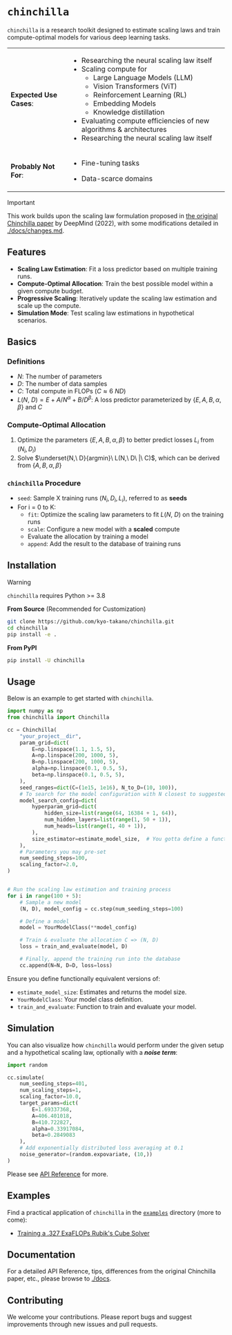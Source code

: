 # `chinchilla`

`chinchilla` is a research toolkit designed to estimate scaling laws and train compute-optimal models for various deep learning tasks.

<table>
<tr>
  <td>

**Expected Use Cases**:

  </td>
  <td>

- Researching the neural scaling law itself
- Scaling compute for
  - Large Language Models (LLM)
  - Vision Transformers (ViT)
  - Reinforcement Learning (RL)
  - Embedding Models
  - Knowledge distillation
- Evaluating compute efficiencies of new algorithms & architectures
- Researching the neural scaling law itself
</td>
<tr>
  <td>

  **Probably Not For**:
  </td>
  <td>

- Fine-tuning tasks
- Data-scarce domains

  </td>
</tr>
</table>

> [!IMPORTANT]
> This work builds upon the scaling law formulation proposed in [the original Chinchilla paper](https://deepmind.google/discover/blog/an-empirical-analysis-of-compute-optimal-large-language-model-training/) by DeepMind (2022),
> with some modifications detailed in [./docs/changes.md](https://github.com/kyo-takano/chinchilla/tree/master/docs/changes.md).

## Features

- **Scaling Law Estimation**: Fit a loss predictor based on multiple training runs.
- **Compute-Optimal Allocation**: Train the best possible model within a given compute budget.
- **Progressive Scaling**: Iteratively update the scaling law estimation and scale up the compute.
- **Simulation Mode**: Test scaling law estimations in hypothetical scenarios.

## Basics

### Definitions

- $N$: The number of parameters
- $D$: The number of data samples
- $C$: Total compute in FLOPs ($C\approx 6\ ND$)
- $L(N,\ D) = E + A/N ^ \alpha + B / D ^ \beta$: A loss predictor parameterized by $\{E, A, B, \alpha, \beta\}$ and $C$

### Compute-Optimal Allocation

1. Optimize the parameters $\{E, A, B, \alpha, \beta\}$ to better predict losses $L_i$ from $(N_i, D_i)$
2. Solve $\underset{N,\ D}{argmin}\ L(N,\ D\ |\ C)$, which can be derived from $\{A, B, \alpha, \beta\}$

### `chinchilla` Procedure

- `seed`: Sample X training runs $(N_i, D_i, L_i)$, referred to as **seeds**
- For i = 0 to K:
  - `fit`: Optimize the scaling law parameters to fit $L(N,\ D)$ on the training runs
  - `scale`: Configure a new model with a **scaled** compute
  - Evaluate the allocation by training a model
  - `append`: Add the result to the database of training runs

## Installation

> [!WARNING]
>
> `chinchilla` requires Python >= 3.8

**From Source** (Recommended for Customization)

```bash
git clone https://github.com/kyo-takano/chinchilla.git
cd chinchilla
pip install -e .
```

**From PyPI**

```bash
pip install -U chinchilla
```

## Usage

Below is an example to get started with `chinchilla`.

```python
import numpy as np
from chinchilla import Chinchilla

cc = Chinchilla(
    "your_project__dir",
    param_grid=dict(
        E=np.linspace(1.1, 1.5, 5),
        A=np.linspace(200, 1000, 5),
        B=np.linspace(200, 1000, 5),
        alpha=np.linspace(0.1, 0.5, 5),
        beta=np.linspace(0.1, 0.5, 5),
    ),
    seed_ranges=dict(C=(1e15, 1e16), N_to_D=(10, 100)),
    # To search for the model configuration with N closest to suggested:
    model_search_config=dict(
        hyperparam_grid=dict(
            hidden_size=list(range(64, 16384 + 1, 64)),
            num_hidden_layers=list(range(1, 50 + 1)),
            num_heads=list(range(1, 40 + 1)),
        ),
        size_estimator=estimate_model_size,  # You gotta define a function to estimate & return model size also
    ),
    # Parameters you may pre-set
    num_seeding_steps=100,
    scaling_factor=2.0,
)


# Run the scaling law estimation and training process
for i in range(100 + 5):
    # Sample a new model
    (N, D), model_config = cc.step(num_seeding_steps=100)

    # Define a model
    model = YourModelClass(**model_config)

    # Train & evaluate the allocation C => (N, D)
    loss = train_and_evaluate(model, D)

    # Finally, append the training run into the database
    cc.append(N=N, D=D, loss=loss)
```

Ensure you define functionally equivalent versions of:

- `estimate_model_size`: Estimates and returns the model size.
- `YourModelClass`: Your model class definition.
- `train_and_evaluate`: Function to train and evaluate your model.

## Simulation

You can also visualize how `chinchilla` would perform under the given setup and a hypothetical scaling law, optionally with a **_noise term_**:

```python
import random

cc.simulate(
    num_seeding_steps=401,
    num_scaling_steps=1,
    scaling_factor=10.0,
    target_params=dict(
        E=1.69337368,
        A=406.401018,
        B=410.722827,
        alpha=0.33917084,
        beta=0.2849083
    ),
    # Add exponentially distributed loss averaging at 0.1
    noise_generator=(random.expovariate, (10,))
)
```

Please see [API Reference](https://github.com/kyo-takano/chinchilla/tree/master/docs/api-reference.md) for more.

## Examples

Find a practical application of `chinchilla` in the [`examples`](https://github.com/kyo-takano/chinchilla/tree/master/examples) directory (more to come):

- [Training a .327 ExaFLOPs Rubik's Cube Solver](https://github.com/kyo-takano/chinchilla/blob/master/examples/efficientcube.ipynb)

## Documentation

For a detailed API Reference, tips, differences from the original Chinchilla paper, etc., please browse to [./docs](https://github.com/kyo-takano/chinchilla/tree/master/docs).

## Contributing

We welcome your contributions.
Please report bugs and suggest improvements through new issues and pull requests.
